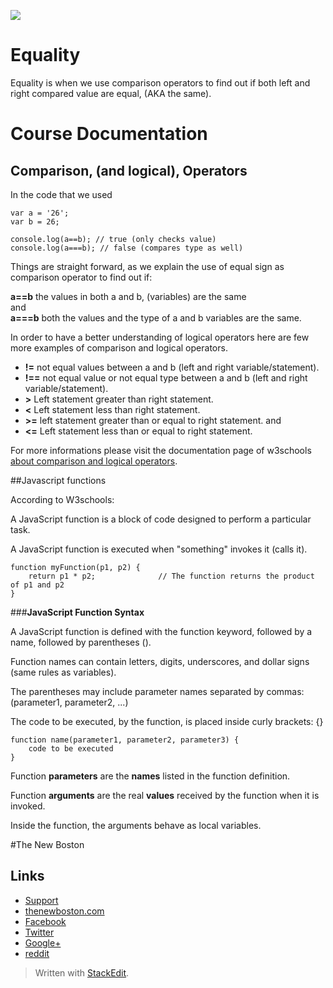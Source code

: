 ![](http://i.imgur.com/BgUMUGU.png)    
 
# Equality
  
Equality is when we use comparison  operators to find out if both left and right compared value are equal, (AKA the same).       


# Course Documentation


## Comparison, (and logical), Operators

In the code that we used  
  

    var a = '26';
    var b = 26;
    
    console.log(a==b); // true (only checks value)
    console.log(a===b); // false (compares type as well)

  
  Things are straight forward, as we explain the use of equal sign as comparison  operator to find out if:
    
 **a==b** the values in both a and b, (variables) are the same  
 and  
 **a===b** both the values and the type of a and b variables are the same.
  
In order to have a better understanding of logical operators here are few more examples of comparison and logical operators.  
  

-  **!=**	not equal  values between a and b (left and right variable/statement).
-   **!==**	not equal value or not equal type  between a and b (left and right variable/statement).
-   **>**	Left statement greater than right statement. 
-   **<** Left statement 	less than right statement. 
-   **>=** 	left statement greater than or equal to right  statement.   and
-   **<=**	 Left statement less than or equal to right statement.

For more informations please visit the documentation page of w3schools [about comparison and logical operators](http://www.w3schools.com/js/js_comparisons.asp).  


##Javascript functions

According to W3schools:  
  
A JavaScript function is a block of code designed to perform a particular task.

A JavaScript function is executed when "something" invokes it (calls it).  

    function myFunction(p1, p2) {
        return p1 * p2;              // The function returns the product of p1 and p2
    }

###**JavaScript Function Syntax**  
  
A JavaScript function is defined with the function keyword, followed by a name, followed by parentheses ().

Function names can contain letters, digits, underscores, and dollar signs (same rules as variables).

The parentheses may include parameter names separated by commas:
(parameter1, parameter2, ...)

The code to be executed, by the function, is placed inside curly brackets: {}  

      
    function name(parameter1, parameter2, parameter3) {
        code to be executed
    }


Function **parameters** are the **names** listed in the function definition.

Function **arguments** are the real **values** received by the function when it is invoked.

Inside the function, the arguments behave as local variables.

#The New Boston   
## Links  

- [Support](https://www.patreon.com/thenewboston)
- [thenewboston.com](https://thenewboston.com/)
- [Facebook](https://www.facebook.com/TheNewBoston-464114846956315/)
- [Twitter](https://twitter.com/bucky_roberts)
- [Google+](https://plus.google.com/+BuckyRoberts)
- [reddit](https://www.reddit.com/r/thenewboston/)
> Written with [StackEdit](https://stackedit.io/).